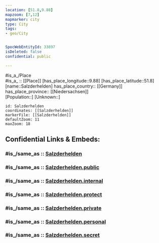 ```yaml
---
location: [51.8,9.88] 
mapzoom: [7,12] 
mapmarker: city 
type: City
tags:
- geo/City


SpocWebEntityId: 33897
isDeleted: false
confidential: public

---
```

#is_a_/Place  
#is_a_ :: [[Place]] 
[has_place_longitude::9.88] 
[has_place_latitude::51.8] 
[name::Salzderhelden] 
has_place_country:: [[Germany]]  
has_place_province:: [[Niedersachsen]]  
[Population::] 
[Unknown::] 


```leaflet
id: Salzderhelden
coordinates: [[Salzderhelden]] 
markerFile: [[Salzderhelden]] 
defaultZoom: 11 
maxZoom: 18
```


## Confidential Links & Embeds: 

### #is_/same_as :: [Salzderhelden](/_Standards/Earth/Continent/Europe/Europe~Central/Germany/Germany~West/Niedersachsen/counties~Niedersachsen/Northeim/cities~Northeim/Einbeck/boroughs~Einbeck/Salzderhelden.md) 

### #is_/same_as :: [Salzderhelden.public](/_public/Earth/Continent/Europe/Europe~Central/Germany/Germany~West/Niedersachsen/counties~Niedersachsen/Northeim/cities~Northeim/Einbeck/boroughs~Einbeck/Salzderhelden.public.md) 

### #is_/same_as :: [Salzderhelden.internal](/_internal/Earth/Continent/Europe/Europe~Central/Germany/Germany~West/Niedersachsen/counties~Niedersachsen/Northeim/cities~Northeim/Einbeck/boroughs~Einbeck/Salzderhelden.internal.md) 

### #is_/same_as :: [Salzderhelden.protect](/_protect/Earth/Continent/Europe/Europe~Central/Germany/Germany~West/Niedersachsen/counties~Niedersachsen/Northeim/cities~Northeim/Einbeck/boroughs~Einbeck/Salzderhelden.protect.md) 

### #is_/same_as :: [Salzderhelden.private](/_private/Earth/Continent/Europe/Europe~Central/Germany/Germany~West/Niedersachsen/counties~Niedersachsen/Northeim/cities~Northeim/Einbeck/boroughs~Einbeck/Salzderhelden.private.md) 

### #is_/same_as :: [Salzderhelden.personal](/_personal/Earth/Continent/Europe/Europe~Central/Germany/Germany~West/Niedersachsen/counties~Niedersachsen/Northeim/cities~Northeim/Einbeck/boroughs~Einbeck/Salzderhelden.personal.md) 

### #is_/same_as :: [Salzderhelden.secret](/_secret/Earth/Continent/Europe/Europe~Central/Germany/Germany~West/Niedersachsen/counties~Niedersachsen/Northeim/cities~Northeim/Einbeck/boroughs~Einbeck/Salzderhelden.secret.md)

